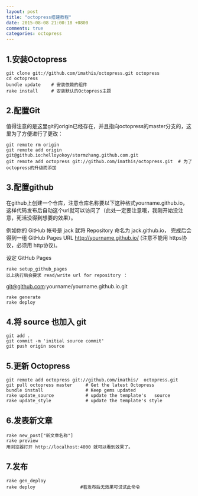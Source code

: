 ```yaml
---
layout: post
title: "octopress搭建教程"
date: 2015-08-08 21:00:18 +0800
comments: true
categories: octopress
---
```



1.安装Octopress
---
	git clone git://github.com/imathis/octopress.git octopress
	cd octopress
	bundle update    # 安装依赖的组件
	rake install     # 安装默认的Octopress主题

2.配置Git
---
值得注意的是这里git的origin已经存在，并且指向octopress的master分支的，这里为了方便进行了更改：

	git remote rm origin
	git remote add origin git@github.io:helloyokoy/stormzhang.github.com.git
	git remote add octopress git://github.com/imathis/octopress.git  # 为了octopress的升级而添加

<!--more-->

3.配置github
---
在github上创建一个仓库，注意仓库名称要以下这种格式yourname.github.io，这样代码发布后自动这个url就可以访问了（此处一定要注意哦，我刚开始没注意，死活没得到想要的效果）。 

例如你的 GitHub 帐号是 jack 就将 Repository 命名为 jack.github.io， 完成后会得到一组 GitHub Pages URL http://yourname.github.io/ (注意不能用 https协议，必须用 http协议)。

设定 GitHub Pages

	rake setup_github_pages
	以上执行后会要求 read/write url for repository ：

git@github.com:yourname/yourname.github.io.git

	rake generate
	rake deploy


4.将 source 也加入 git
---
	git add .
	git commit -m 'initial source commit'
	git push origin source
	
5.更新 Octopress
---
	git remote add octopress git://github.com/imathis/	octopress.git
	git pull octopress master     # Get the latest Octopress
	bundle install                # Keep gems updated
	rake update_source            # update the template's 	source
	rake update_style             # update the template's style
	
6.发表新文章
---
	rake new_post["新文章名称"]
	rake preview
	用浏览器打开 http://localhost:4000 就可以看到效果了。

7.发布
---

	rake gen_deploy
	rake deploy                 #若发布后无效果可试试此命令

